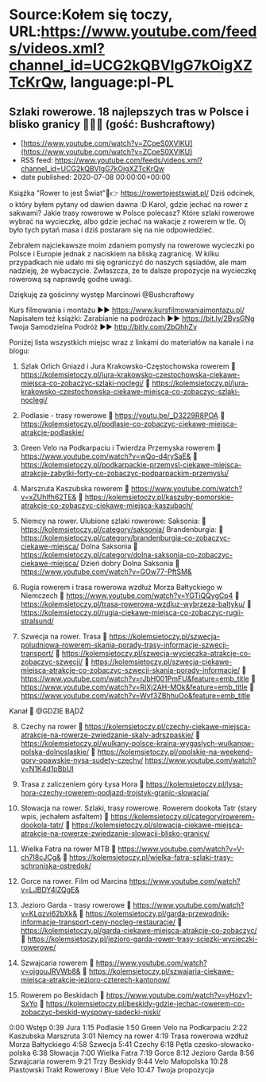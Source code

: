 # Source:Kołem się toczy, URL:https://www.youtube.com/feeds/videos.xml?channel_id=UCG2kQBVlgG7kOigXZTcKrQw, language:pl-PL

## Szlaki rowerowe. 18 najlepszych tras w Polsce i blisko granicy 🚴‍♂️💨 (gość: Bushcraftowy)
 - [https://www.youtube.com/watch?v=ZCpeS0XVlKU](https://www.youtube.com/watch?v=ZCpeS0XVlKU)
 - RSS feed: https://www.youtube.com/feeds/videos.xml?channel_id=UCG2kQBVlgG7kOigXZTcKrQw
 - date published: 2020-07-08 00:00:00+00:00

Książka "Rower to jest Świat"📙👉 https://rowertojestswiat.pl/
Dziś odcinek, o który byłem pytany od dawien dawna :D Karol, gdzie jechać na rower z sakwami? Jakie trasy rowerowe w Polsce polecasz? Które szlaki rowerowe wybrać na wycieczkę, albo gdzie jechać na wakacje z rowerem w tle. Oj było tych pytań masa i dziś postaram się na nie odpowiedzieć.

Zebrałem najciekawsze moim zdaniem pomysły na rowerowe wycieczki po Polsce i Europie jednak z naciskiem na bliską zagranicę. W kilku przypadkach nie udało mi się ograniczyć do naszych sąsiadów, ale mam nadzieję, że wybaczycie. Zwłaszcza, że te dalsze propozycje na wycieczkę rowerową są naprawdę godne uwagi.

Dziękuję za gościnny występ Marcinowi @Bushcraftowy  

Kurs filmowania i montażu ►► https://www.kursfilmowaniaimontazu.pl/
Napisałem też książki:
Zarabianie na podróżach ►► https://bit.ly/2BysGNg
Twoja Samodzielna Podróż ►► http://bitly.com/2bOhhZv

Poniżej lista wszystkich miejsc wraz z linkami do materiałów  na kanale i na blogu:

1. Szlak Orlich Gniazd i Jura Krakowsko-Częstochowska rowerem
📃 https://kolemsietoczy.pl/jura-krakowsko-czestochowska-ciekawe-miejsca-co-zobaczyc-szlaki-noclegi/
📃 https://kolemsietoczy.pl/jura-krakowsko-czestochowska-ciekawe-miejsca-co-zobaczyc-szlaki-noclegi/

2. Podlasie - trasy rowerowe
🎥 https://youtu.be/_D3229R8POA
📃 https://kolemsietoczy.pl/podlasie-co-zobaczyc-ciekawe-miejsca-atrakcje-podlaskie/

3. Green Velo na Podkarpaciu i Twierdza Przemyska rowerem
🎥 https://www.youtube.com/watch?v=wQo-d4rySaE&
📃 https://kolemsietoczy.pl/podkarpackie-przemysl-ciekawe-miejsca-atrakcje-zabytki-forty-co-zobaczyc-podparpackim-przemyslu/

4. Marszruta Kaszubska rowerem
🎥 https://www.youtube.com/watch?v=xZUhlfh62TE&
📃 https://kolemsietoczy.pl/kaszuby-pomorskie-atrakcje-co-zobaczyc-ciekawe-miejsca-kaszubach/

5. Niemcy na rower. Ulubione szlaki rowerowe:
Saksonia: 📃 https://kolemsietoczy.pl/category/saksonia/
Brandenburgia: 📃 https://kolemsietoczy.pl/category/brandenburgia-co-zobaczyc-ciekawe-miejsca/
Dolna Saksonia 📃 https://kolemsietoczy.pl/category/dolna-saksonia-co-zobaczyc-ciekawe-miejsca/
Dzień dobry Dolna Saksonia 🎥 https://www.youtube.com/watch?v=GOw77-PftSM&

6. Rugia rowerem i trasa rowerowa wzdłuż Morza Bałtyckiego w Niemczech
🎥 https://www.youtube.com/watch?v=YGTiQQygCp4
📃 https://kolemsietoczy.pl/trasa-rowerowa-wzdluz-wybrzeza-baltyku/
📃 https://kolemsietoczy.pl/rugia-ciekawe-miejsca-co-zobaczyc-rugii-stralsund/

7. Szwecja na rower. Trasa 
📃 https://kolemsietoczy.pl/szwecja-poludniowa-rowerem-skania-porady-trasy-informacje-szwecji-transport/
📃 https://kolemsietoczy.pl/szwecja-wycieczka-atrakcje-co-zobaczyc-szwecji/
📃 https://kolemsietoczy.pl/szwecja-ciekawe-miejsca-atrakcje-co-zobaczyc-szwecji-skania-porady-informacje/
🎥 https://www.youtube.com/watch?v=rJbH001PmFU&feature=emb_title
🎥 https://www.youtube.com/watch?v=RiXj2AH-MOk&feature=emb_title
🎥 https://www.youtube.com/watch?v=Wvf3ZBhhuOo&feature=emb_title

Kanał 🎥  @GDZIE BĄDŹ  

8. Czechy na rower
📃 https://kolemsietoczy.pl/czechy-ciekawe-miejsca-atrakcje-na-rowerze-zwiedzanie-skaly-adrszpaskie/
📃 https://kolemsietoczy.pl/wulkany-polsce-kraina-wygaslych-wulkanow-polska-dolnoslaskie/
📃 https://kolemsietoczy.pl/opolskie-na-weekend-gory-opawskie-nysa-sudety-czechy/
https://www.youtube.com/watch?v=N1K4d1pBbUI

9. Trasa z zaliczeniem góry Łysa Hora
📃 https://kolemsietoczy.pl/lysa-hora-czechy-rowerem-podjazd-trojstyk-granic-slowacja/

10.  Słowacja na rower. Szlaki, trasy rowerowe. Rowerem dookoła Tatr (stary wpis, jechałem asfaltem)
📃 https://kolemsietoczy.pl/category/rowerem-dookola-tatr/
📃 https://kolemsietoczy.pl/slowacja-ciekawe-miejsca-atrakcje-na-rowerze-zwiedzanie-slowacji-blisko-granicy/

11. Wielka Fatra na rower MTB
🎥 https://www.youtube.com/watch?v=V-ch7I8cJCg&
📃 https://kolemsietoczy.pl/wielka-fatra-szlaki-trasy-schroniska-ostredok/

12. Gorce na rower. Film od Marcina
https://www.youtube.com/watch?v=LJBDY4IZQgE&

13. Jezioro Garda - trasy rowerowe
🎥  https://www.youtube.com/watch?v=KLqzvi62bXk&
📃 https://kolemsietoczy.pl/garda-przewodnik-informacje-transport-ceny-nocleg-restauracje/
📃 https://kolemsietoczy.pl/garda-ciekawe-miejsca-atrakcje-co-zobaczyc/
📃 https://kolemsietoczy.pl/jezioro-garda-rower-trasy-sciezki-wycieczki-rowerowe/

14. Szwajcaria rowerem
🎥  https://www.youtube.com/watch?v=ojgouJRVWb8&
📃 https://kolemsietoczy.pl/szwajaria-ciekawe-miejsca-atrakcje-jezioro-czterech-kantonow/

15. Rowerem po Beskidach 
🎥 https://www.youtube.com/watch?v=yHozv1-SxYo
📃 https://kolemsietoczy.pl/beskidy-gdzie-jechac-rowerem-co-zobaczyc-beskid-wyspowy-sadecki-niski/

0:00 Wstęp
0:39 Jura
1:15 Podlasie
1:50 Green Velo na Podkarpaciu
2:22 Kaszubska Marszruta
3:01 Niemcy na rower
4:19 Trasa rowerowa wzdłuż Morza Bałtyckiego 
4:58 Szwecja
5:41 Czechy 
6:18 Pętla czesko-słowacko-polska 
6:38 Słowacja
7:00 Wielka Fatra
7:19 Gorce
8:12 Jezioro Garda
8:56 Szwajcaria rowerem
9:21 Trzy Beskidy
9:44 Velo Małopolska
10:28 Piastowski Trakt Rowerowy i Blue Velo
10:47 Twoja propozycja

